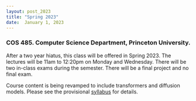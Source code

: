 ```yaml
---
layout: post_2023
title: "Spring 2023"
date:  January 1, 2023
---
```


### COS 485. Computer Science Department, Princeton University.

After a two year hiatus, this class will be offered in Spring 2023. The lectures will be 11am to 12:20pm on Monday and Wednesday. There will be two in-class exams during the semester. There will be a final project and no final exam.

Course content is being revamped to include transformers and diffusion models. Please see the provisional [syllabus](/2023/schedule/) for details.
